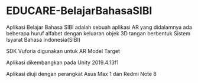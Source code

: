 # EDUCARE-BelajarBahasaSIBI
Aplikasi Belajar Bahasa SIBI adalah sebuah aplikasi AR yang didalamnya ada beberapa huruf alfabet dengan keluaran objek 3D tangan berbentuk Sistem Isyarat Bahasa Indonesia(SIBI)

SDK Vuforia digunakan untuk AR Model Target

Aplikasi dikembangkan pada Unity 2019.4.13f1

Aplikasi diuji dengan perangkat Asus Max 1 dan Redmi Note 8

